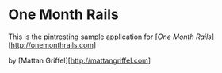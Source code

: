 # One Month Rails

This is the pintresting sample application for
[*One Month Rails*][http://onemonthrails.com]

by [Mattan Griffel][http://mattangriffel.com]